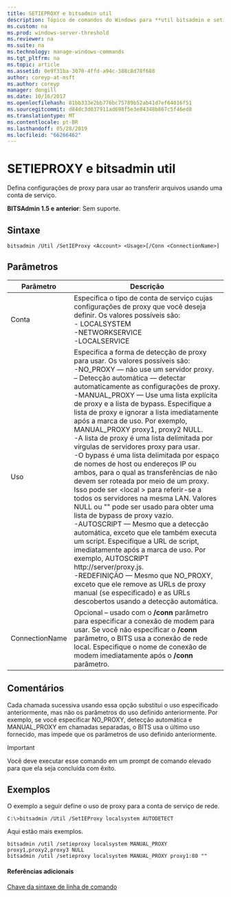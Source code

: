 ```yaml
---
title: SETIEPROXY e bitsadmin util
description: Tópico de comandos do Windows para **util bitsadmin e setieproxy** -definir configurações de proxy a ser usado ao transferir arquivos usando uma conta de serviço.
ms.custom: na
ms.prod: windows-server-threshold
ms.reviewer: na
ms.suite: na
ms.technology: manage-windows-commands
ms.tgt_pltfrm: na
ms.topic: article
ms.assetid: 0e9f31ba-3070-4ffd-a94c-388c8d78f688
author: coreyp-at-msft
ms.author: coreyp
manager: dongill
ms.date: 10/16/2017
ms.openlocfilehash: 81bb333e2bb776bc75789b52ab41d7ef64016f51
ms.sourcegitcommit: d84dc3d037911ad698f5e3e84348b867c5f46ed8
ms.translationtype: MT
ms.contentlocale: pt-BR
ms.lasthandoff: 05/28/2019
ms.locfileid: "66266462"
---
```

# <a name="bitsadmin-util-and-setieproxy"></a>SETIEPROXY e bitsadmin util

Defina configurações de proxy para usar ao transferir arquivos usando uma conta de serviço.

**BITSAdmin 1.5 e anterior**: Sem suporte.

## <a name="syntax"></a>Sintaxe

```
bitsadmin /Util /SetIEProxy <Account> <Usage>[/Conn <ConnectionName>]
```

## <a name="parameters"></a>Parâmetros

|Parâmetro|Descrição|
|---------|-----------|
|Conta|Especifica o tipo de conta de serviço cujas configurações de proxy que você deseja definir. Os valores possíveis são:</br>-   LOCALSYSTEM</br>-NETWORKSERVICE</br>-LOCALSERVICE|
|Uso|Especifica a forma de detecção de proxy para usar. Os valores possíveis são:</br>-NO_PROXY — não use um servidor proxy.</br>– Detecção automática — detectar automaticamente as configurações de proxy.</br>-MANUAL_PROXY — Use uma lista explícita de proxy e a lista de bypass. Especifique a lista de proxy e ignorar a lista imediatamente após a marca de uso. Por exemplo, MANUAL_PROXY proxy1, proxy2 NULL.</br>    -A lista de proxy é uma lista delimitada por vírgulas de servidores proxy para usar.</br>    -O bypass é uma lista delimitada por espaço de nomes de host ou endereços IP ou ambos, para o qual as transferências de não devem ser roteada por meio de um proxy. Isso pode ser \<local > para referir-se a todos os servidores na mesma LAN. Valores NULL ou "" pode ser usado para obter uma lista de bypass de proxy vazio.</br>-AUTOSCRIPT — Mesmo que a detecção automática, exceto que ele também executa um script. Especifique a URL de script, imediatamente após a marca de uso. Por exemplo, AUTOSCRIPT http://server/proxy.js.</br>-REDEFINIÇÃO — Mesmo que NO_PROXY, exceto que ele remove as URLs de proxy manual (se especificado) e as URLs descobertos usando a detecção automática.|
|ConnectionName|Opcional – usado com o **/conn** parâmetro para especificar a conexão de modem para usar. Se você não especificar o **/conn** parâmetro, o BITS usa a conexão de rede local. Especifique o nome de conexão de modem imediatamente após o **/conn** parâmetro.|

## <a name="remarks"></a>Comentários

Cada chamada sucessiva usando essa opção substitui o uso especificado anteriormente, mas não os parâmetros do uso definido anteriormente. Por exemplo, se você especificar NO_PROXY, detecção automática e MANUAL_PROXY em chamadas separadas, o BITS usa o último uso fornecido, mas impede que os parâmetros de uso definido anteriormente.

> [!IMPORTANT]
> Você deve executar esse comando em um prompt de comando elevado para que ela seja concluída com êxito.

## <a name="examples"></a>Exemplos

O exemplo a seguir define o uso de proxy para a conta de serviço de rede.

```
C:\>bitsadmin /Util /SetIEProxy localsystem AUTODETECT
```

Aqui estão mais exemplos.

```
bitsadmin /util /setieproxy localsystem MANUAL_PROXY proxy1,proxy2,proxy3 NULL
bitsadmin /util /setieproxy localsystem MANUAL_PROXY proxy1:80 ""
```

#### <a name="additional-references"></a>Referências adicionais

[Chave da sintaxe de linha de comando](command-line-syntax-key.md)